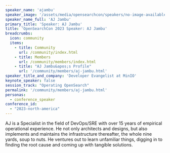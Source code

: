 ```yaml
---
speaker_name: 'ajambu'
speaker_image: '/assets/media/opensearchcon/speakers/no-image-available.svg'
speaker_name_full: 'AJ Jambu'
primary_title: 'Speaker: AJ Jambu'
title: 'OpenSearchCon 2023 Speaker: AJ Jambu'
breadcrumbs:
  icon: community
  items:
    - title: Community
      url: /community/index.html
    - title: Members
      url: /community/members/index.html
    - title: "AJ Jambu&apos;s Profile"
      url: '/community/members/aj-jambu.html'
speaker_title_and_company: 'Developer Evangelist at MinIO'
keynote_speaker: false
session_track: "Operating OpenSearch"
permalink: '/community/members/aj-jambu.html'
personas:
  - conference_speaker
conference_id:
  - "2023-north-america"
---
```


AJ is a Specialist in the field of DevOps/SRE with over 15 years of empirical operational experience. He not only architects and designs, but also implements and maintains the infrastructure thereafter, the whole nine yards, soup to nuts. He ventures out to learn unfamiliar things, digging in to finding the root cause and coming up with tangible solutions.


